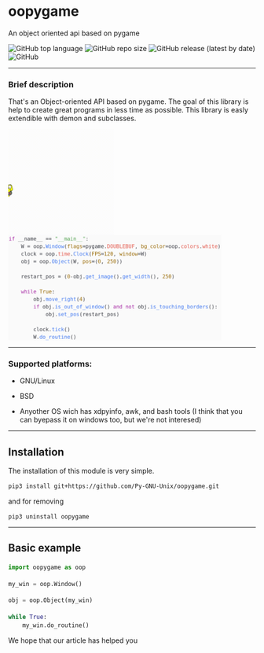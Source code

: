 # oopygame

An object oriented api based on pygame

![GitHub top language](https://img.shields.io/github/languages/top/Py-GNU-Unix/oopygame?color=blueviolet&style=flat-square) ![GitHub repo size](https://img.shields.io/github/repo-size/Py-GNU-Unix/oopygame?style=flat-square) ![GitHub release (latest by date)](https://img.shields.io/github/v/release/Py-GNU-Unix/oopygame?color=yellow&style=flat-square) ![GitHub](https://img.shields.io/github/license/Py-GNU-Unix/oopygame?color=dark-green&style=flat-square)

---

### Brief description

That's an Object-oriented API based on pygame. The goal of this library is help to create great programs in less time as possible. This library is easly extendible with demon and subclasses.

<img title="" src="clip.gif" alt="example" width="215" align="center"><img title="" src="screenshot.png" alt="screenshot.png" width="434" align="center"> 

---

### Supported platforms:

* GNU/Linux

* BSD

* Anyother OS wich has xdpyinfo, awk, and bash tools (I think that you can byepass it on windows too, but we're not interesed)

---

## Installation

The installation of this module is very simple.

```bash
pip3 install git+https://github.com/Py-GNU-Unix/oopygame.git
```

and for removing

```pip
pip3 uninstall oopygame
```

---

## Basic example

```python
import oopygame as oop

my_win = oop.Window()

obj = oop.Object(my_win)

while True:
    my_win.do_routine()
```

We hope that our article has helped you

